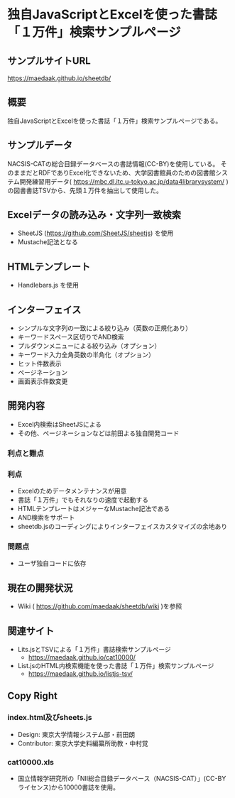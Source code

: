 # 独自JavaScriptとExcelを使った書誌「１万件」検索サンプルページ

## サンプルサイトURL
https://maedaak.github.io/sheetdb/

## 概要
独自JavaScriptとExcelを使った書誌「１万件」検索サンプルページである。

## サンプルデータ
NACSIS-CATの総合目録データベースの書誌情報(CC-BY)を使用している。
そのままだとRDFでありExcel化できないため、大学図書館員のための図書館システム開発練習用データ( https://mbc.dl.itc.u-tokyo.ac.jp/data4librarysystem/ )の図書書誌TSVから、先頭１万件を抽出して使用した。

## Excelデータの読み込み・文字列一致検索
- SheetJS (https://github.com/SheetJS/sheetjs) を使用
- Mustache記法となる

## HTMLテンプレート
- Handlebars.js を使用

## インターフェイス
- シンプルな文字列の一致による絞り込み（英数の正規化あり）
- キーワードスペース区切りでAND検索
- プルダウンメニューによる絞り込み（オプション）
- キーワード入力全角英数の半角化（オプション）
- ヒット件数表示
- ページネーション
- 画面表示件数変更

## 開発内容
- Excel内検索はSheetJSによる
- その他、ページネーションなどは前田よる独自開発コード

### 利点と難点
### 利点
- Excelのためデータメンテナンスが用意
- 書誌「１万件」でもそれなりの速度で起動する
- HTMLテンプレートはメジャーなMustache記法である
- AND検索をサポート
- sheetdb.jsのコーディングによりインターフェイスカスタマイズの余地あり
### 問題点
- ユーザ独自コードに依存

## 現在の開発状況
- Wiki ( https://github.com/maedaak/sheetdb/wiki )を参照

## 関連サイト
- Lits.jsとTSVによる「１万件」書誌検索サンプルページ
    - https://maedaak.github.io/cat10000/
- List.jsのHTML内検索機能を使った書誌「１万件」検索サンプルページ
    - https://maedaak.github.io/listjs-tsv/

## Copy Right
### index.html及びsheets.js
- Design: 東京大学情報システム部・前田朗
- Contributor: 東京大学史料編纂所助教・中村覚

### cat10000.xls
- 国立情報学研究所の「NII総合目録データベース（NACSIS-CAT）」(CC-BYライセンス)から10000書誌を使用。
